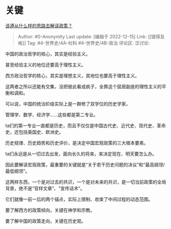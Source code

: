 # 关键
[该遵从什么样的思路去解读政策？](https://www.zhihu.com/question/329365774/answer/2802863542)

> Author: #0-Anonymity
> Last update: [编辑于 2022-12-15]
> Link: [[错得及格]]
> Tag: #4-世界史/4A-社科 #4-世界史/4B-政治
> 评论区:
> 泛讨论:

中国的政治哲学的核心，其实是经验主义。

甚至经验主义的地位还要高于理性主义。

西方政治哲学的核心，其实是理想主义，其地位也要高于理性主义。

这两者之所以还能有交集，没把彼此看成疯子，全靠这个屈居副座的理性主义的平衡和调和。

可以说，中国的统治阶级实际上是一群修了双学位的历史学家。

管理学、数学、经济学……这些都是第二专业。

ta们的第一专业一直都是历史，而且不仅仅是中国古代史、近代史、现代史、革命史，还包括美国史、欧洲史。

历史规律、历史趋势和历史评价，是决定中国宏观政策的三大根本要素。

ta们永远是从一切过去出发，面向长久的将来，来决定现在、明天要怎么办。

因此要解读宏观政策，最重要的关键就是“关于若干历史问题的决议”和“最高纲领/最低纲领”。

这两样东西，一个是对过去的共识，一个是对未来的共识，是一切当前政策的全局背景，绝不是“官样文章”、“宣传话术”。

它们就像一前一后的两个锚点，实际上限制、收束了中间过程的动态范围。

要了解西方的政策倾向，关键在神学和宗教。

要了解中国的政策走向，关键在历史观。
